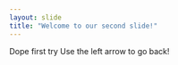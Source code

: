 ```yaml
---
layout: slide
title: "Welcome to our second slide!"
---
```

Dope first try
Use the left arrow to go back!
